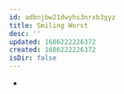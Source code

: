 ```yaml
---
id: adbnjbw21dwyhs3nrxb3gyz
title: Smiling Worst
desc: ''
updated: 1686222226372
created: 1686222226372
isDir: false
---
```

-